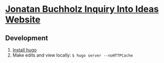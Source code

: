 # [Jonatan Buchholz Inquiry Into Ideas Website](https://buchh.fun/inquiry-into-ideas/)

## Development

1. [Install hugo](https://gohugo.io/getting-started/installing/)
2. Make edits and view locally: `$ hugo server --noHTTPCache`
